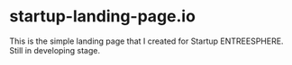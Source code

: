 # startup-landing-page.io

This is the simple landing page that I created for Startup ENTREESPHERE.
Still in developing stage.
